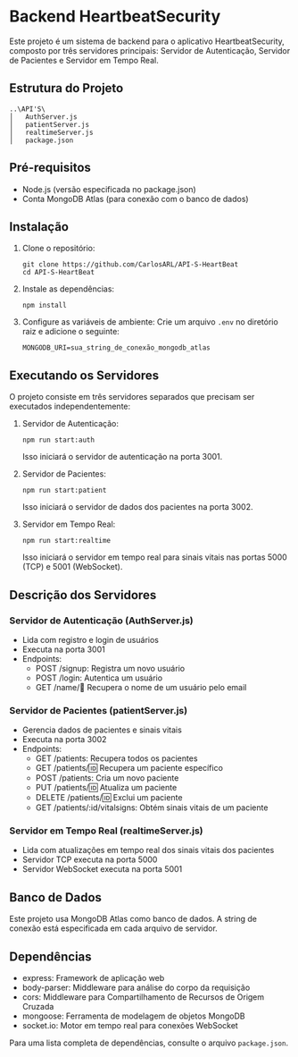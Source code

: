 # Backend HeartbeatSecurity

Este projeto é um sistema de backend para o aplicativo HeartbeatSecurity, composto por três servidores principais: Servidor de Autenticação, Servidor de Pacientes e Servidor em Tempo Real.

## Estrutura do Projeto

```
..\API'S\
│   AuthServer.js
│   patientServer.js
│   realtimeServer.js
│   package.json
```

## Pré-requisitos

- Node.js (versão especificada no package.json)
- Conta MongoDB Atlas (para conexão com o banco de dados)

## Instalação

1. Clone o repositório:
   ```
   git clone https://github.com/CarlosARL/API-S-HeartBeat
   cd API-S-HeartBeat
   ```

2. Instale as dependências:
   ```
   npm install
   ```

3. Configure as variáveis de ambiente:
   Crie um arquivo `.env` no diretório raiz e adicione o seguinte:
   ```
   MONGODB_URI=sua_string_de_conexão_mongodb_atlas
   ```

## Executando os Servidores

O projeto consiste em três servidores separados que precisam ser executados independentemente:

1. Servidor de Autenticação:
   ```
   npm run start:auth
   ```
   Isso iniciará o servidor de autenticação na porta 3001.

2. Servidor de Pacientes:
   ```
   npm run start:patient
   ```
   Isso iniciará o servidor de dados dos pacientes na porta 3002.

3. Servidor em Tempo Real:
   ```
   npm run start:realtime
   ```
   Isso iniciará o servidor em tempo real para sinais vitais nas portas 5000 (TCP) e 5001 (WebSocket).

## Descrição dos Servidores

### Servidor de Autenticação (AuthServer.js)
- Lida com registro e login de usuários
- Executa na porta 3001
- Endpoints:
  - POST /signup: Registra um novo usuário
  - POST /login: Autentica um usuário
  - GET /name/:email: Recupera o nome de um usuário pelo email

### Servidor de Pacientes (patientServer.js)
- Gerencia dados de pacientes e sinais vitais
- Executa na porta 3002
- Endpoints:
  - GET /patients: Recupera todos os pacientes
  - GET /patients/:id: Recupera um paciente específico
  - POST /patients: Cria um novo paciente
  - PUT /patients/:id: Atualiza um paciente
  - DELETE /patients/:id: Exclui um paciente
  - GET /patients/:id/vitalsigns: Obtém sinais vitais de um paciente

### Servidor em Tempo Real (realtimeServer.js)
- Lida com atualizações em tempo real dos sinais vitais dos pacientes
- Servidor TCP executa na porta 5000
- Servidor WebSocket executa na porta 5001

## Banco de Dados

Este projeto usa MongoDB Atlas como banco de dados. A string de conexão está especificada em cada arquivo de servidor.

## Dependências

- express: Framework de aplicação web
- body-parser: Middleware para análise do corpo da requisição
- cors: Middleware para Compartilhamento de Recursos de Origem Cruzada
- mongoose: Ferramenta de modelagem de objetos MongoDB
- socket.io: Motor em tempo real para conexões WebSocket

Para uma lista completa de dependências, consulte o arquivo `package.json`.
